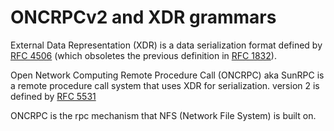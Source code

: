 # ONCRPCv2 and XDR grammars

External Data Representation (XDR) is a data serialization format defined 
by [RFC 4506](https://tools.ietf.org/html/rfc4506) (which obsoletes the 
previous definition in  [RFC 1832](https://tools.ietf.org/html/rfc1832)).

Open Network Computing Remote Procedure Call (ONCRPC) aka SunRPC is a 
remote procedure call system that uses XDR for serialization. version 2 
is defined by [RFC 5531](https://tools.ietf.org/html/rfc5531)

ONCRPC is the rpc mechanism that NFS (Network File System) is built on.